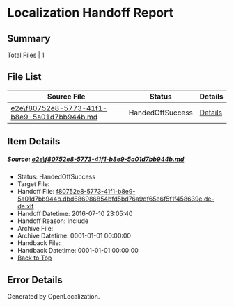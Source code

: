 # <a name='report-top'></a> Localization Handoff Report

## Summary
 Total Files | 1

## File List
 Source File | Status | Details 
 ----------- | ------ | ------- 
 [e2e\f80752e8-5773-41f1-b8e9-5a01d7bb944b.md](https://github.com/OpenLocalizationTestOrg/oltest/blob/042a3097ce92bff3b62c5e82778990e9aadcb7fc/e2e/f80752e8-5773-41f1-b8e9-5a01d7bb944b.md) | HandedOffSuccess | [Details](#f0e870cf22a9d3320062ee241d99810794c1b7721)

## Item Details
##### <a name='f0e870cf22a9d3320062ee241d99810794c1b7721'></a> Source: [e2e\f80752e8-5773-41f1-b8e9-5a01d7bb944b.md](https://github.com/OpenLocalizationTestOrg/oltest/blob/042a3097ce92bff3b62c5e82778990e9aadcb7fc/e2e/f80752e8-5773-41f1-b8e9-5a01d7bb944b.md)
* Status: HandedOffSuccess
* Target File: 
* Handoff File: [f80752e8-5773-41f1-b8e9-5a01d7bb944b.dbd686986854bfd5bd76a9df65e6f5f1f458639e.de-de.xlf](https://github.com/OpenLocalizationTestOrg/olhandoff-e2e/blob/93ed8231a264ac2085b245205f670971658c340f/ol-handoff/OpenLocalizationTestOrg/oltest-dede-fly/ci/ht/f80752e8-5773-41f1-b8e9-5a01d7bb944b.dbd686986854bfd5bd76a9df65e6f5f1f458639e.de-de.xlf)
* Handoff Datetime: 2016-07-10 23:05:40
* Handoff Reason: Include
* Archive File: 
* Archive Datetime: 0001-01-01 00:00:00
* Handback File: 
* Handback Datetime: 0001-01-01 00:00:00
* [Back to Top](#report-top)


## Error Details

Generated by OpenLocalization.
